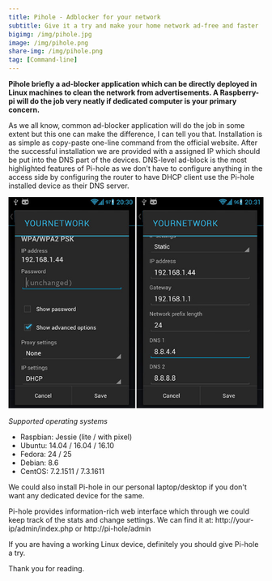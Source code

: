 ```yaml
---
title: Pihole - Adblocker for your network
subtitle: Give it a try and make your home network ad-free and faster
bigimg: /img/pihole.jpg
image: /img/pihole.png
share-img: /img/pihole.png
tag: [Command-line]
---
```


**Pihole briefly a ad-blocker application which can be directly deployed in Linux machines to clean the network from advertisements. A Raspberry-pi will do the job very neatly if dedicated computer is your primary concern.**

As we all know, common ad-blocker application will do the job in some extent but this one can make the difference, I can tell you that. Installation is as simple as copy-paste one-line command from the official website. After the successful installation we are provided with a assigned IP which should be put into the DNS part of the devices. DNS-level ad-block is the most highlighted features of Pi-hole as we don't have to configure anything in the access side by configuring the router to have DHCP client use the Pi-hole installed device as their DNS server.

![android_dns_setting](/img/dns.jpg)

*Supported operating systems*

+ Raspbian: Jessie (lite / with pixel)
+ Ubuntu: 14.04 / 16.04 / 16.10
+ Fedora: 24 / 25
+ Debian: 8.6
+ CentOS: 7.2.1511 / 7.3.1611

We could also install Pi-hole in our personal laptop/desktop if you don't want any dedicated device for the same. 

Pi-hole provides information-rich web interface which through we could keep track of the stats and change settings. We can find it at:
http://your-ip/admin/index.php or http://pi-hole/admin

If you are having a working Linux device, definitely you should give Pi-hole a try. 

Thank you for reading.
